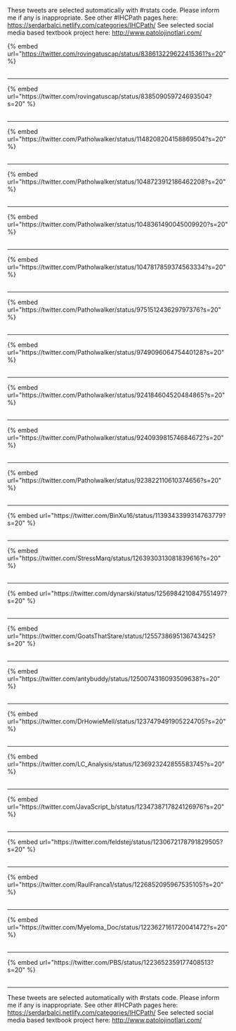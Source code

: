 

These tweets are selected automatically with #rstats code. Please inform me if any is inappropriate.
See other #IHCPath pages here: https://serdarbalci.netlify.com/categories/IHCPath/ 
See selected social media based textbook project here: http://www.patolojinotlari.com/

{% embed url="https://twitter.com/rovingatuscap/status/838613229622415361?s=20" %}<br>
<br>
<hr>
{% embed url="https://twitter.com/rovingatuscap/status/838509059724693504?s=20" %}<br>
<br>
<hr>
{% embed url="https://twitter.com/Patholwalker/status/1148208204158869504?s=20" %}<br>
<br>
<hr>
{% embed url="https://twitter.com/Patholwalker/status/1048723912186462208?s=20" %}<br>
<br>
<hr>
{% embed url="https://twitter.com/Patholwalker/status/1048361490045009920?s=20" %}<br>
<br>
<hr>
{% embed url="https://twitter.com/Patholwalker/status/1047817859374563334?s=20" %}<br>
<br>
<hr>
{% embed url="https://twitter.com/Patholwalker/status/975151243629797376?s=20" %}<br>
<br>
<hr>
{% embed url="https://twitter.com/Patholwalker/status/974909606475440128?s=20" %}<br>
<br>
<hr>
{% embed url="https://twitter.com/Patholwalker/status/924184604520484865?s=20" %}<br>
<br>
<hr>
{% embed url="https://twitter.com/Patholwalker/status/924093981574684672?s=20" %}<br>
<br>
<hr>
{% embed url="https://twitter.com/Patholwalker/status/923822110610374656?s=20" %}<br>
<br>
<hr>
{% embed url="https://twitter.com/BinXu16/status/1139343399314763779?s=20" %}<br>
<br>
<hr>
{% embed url="https://twitter.com/StressMarq/status/1263930313081839616?s=20" %}<br>
<br>
<hr>
{% embed url="https://twitter.com/dynarski/status/1256984210847551497?s=20" %}<br>
<br>
<hr>
{% embed url="https://twitter.com/GoatsThatStare/status/1255738695136743425?s=20" %}<br>
<br>
<hr>
{% embed url="https://twitter.com/antybuddy/status/1250074316093509638?s=20" %}<br>
<br>
<hr>
{% embed url="https://twitter.com/DrHowieMell/status/1237479491905224705?s=20" %}<br>
<br>
<hr>
{% embed url="https://twitter.com/LC_Analysis/status/1236923242855583745?s=20" %}<br>
<br>
<hr>
{% embed url="https://twitter.com/JavaScript_b/status/1234738717824126976?s=20" %}<br>
<br>
<hr>
{% embed url="https://twitter.com/feldstej/status/1230672178791829505?s=20" %}<br>
<br>
<hr>
{% embed url="https://twitter.com/RaulFranca1/status/1226852095967535105?s=20" %}<br>
<br>
<hr>
{% embed url="https://twitter.com/Myeloma_Doc/status/1223627161720041472?s=20" %}<br>
<br>
<hr>
{% embed url="https://twitter.com/PBS/status/1223652359177408513?s=20" %}<br>
<br>
<hr>


These tweets are selected automatically with #rstats code. Please inform me if any is inappropriate.
See other #IHCPath pages here: https://serdarbalci.netlify.com/categories/IHCPath/ 
See selected social media based textbook project here: http://www.patolojinotlari.com/
